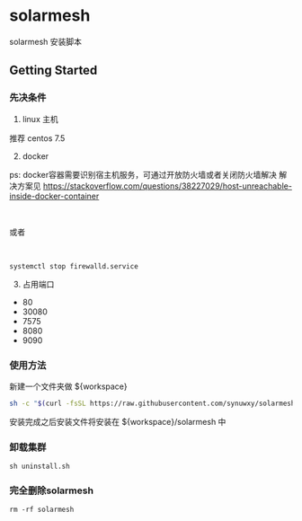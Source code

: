 # solarmesh
solarmesh 安装脚本

## Getting Started

### 先决条件

1. linux 主机

推荐 centos 7.5

2. docker

ps: docker容器需要识别宿主机服务，可通过开放防火墙或者关闭防火墙解决
解决方案见
https://stackoverflow.com/questions/38227029/host-unreachable-inside-docker-container

<br/>

或者

<br/>

```
systemctl stop firewalld.service
```

3. 占用端口

* 80
* 30080
* 7575
* 8080
* 9090

### 使用方法

新建一个文件夹做 ${workspace}

```bash
sh -c "$(curl -fsSL https://raw.githubusercontent.com/synuwxy/solarmesh/master/solarmesh.sh)"
```

安装完成之后安装文件将安装在 ${workspace}/solarmesh 中

### 卸载集群

```
sh uninstall.sh
```

### 完全删除solarmesh

```
rm -rf solarmesh
```